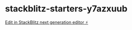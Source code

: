 # stackblitz-starters-y7azxuub

[Edit in StackBlitz next generation editor ⚡️](https://stackblitz.com/~/github.com/firemoney81-naldon/stackblitz-starters-y7azxuub)